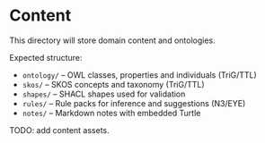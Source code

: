 # Content

This directory will store domain content and ontologies.

Expected structure:
- `ontology/` – OWL classes, properties and individuals (TriG/TTL)
- `skos/` – SKOS concepts and taxonomy (TriG/TTL)
- `shapes/` – SHACL shapes used for validation
- `rules/` – Rule packs for inference and suggestions (N3/EYE)
- `notes/` – Markdown notes with embedded Turtle

TODO: add content assets.
